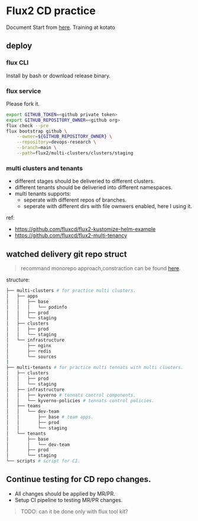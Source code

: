 Flux2 CD practice
===

Document Start from [here](https://fluxcd.io/docs/get-started/).
Training at kotato

## deploy

### flux CLI

Install by bash or download release binary.

### flux service

Please fork it.

```bash
export GITHUB_TOKEN=<github private token>
export GITHUB_REPOSITORY_OWNER=<github org>
flux check --pre
flux bootstrap github \
    --owner=${GITHUB_REPOSITORY_OWNER} \
    --repository=devops-research \
    --branch=main \
    --path=flux2/multi-clusters/clusters/staging
```

### multi clusters and tenants

- different stages should be deliveried to different clusters.
- different tenants should be deliveried into different namespaces.
- multi tenants supports:
  - seperate with different repos of branches.
  - seperate with different dirs with file ownwers enabled, here I using it.

ref: 
- https://github.com/fluxcd/flux2-kustomize-helm-example
- https://github.com/fluxcd/flux2-multi-tenancy

## watched delivery git repo struct

> recommand monorepo approach,constraction can be found [here](https://fluxcd.io/docs/guides/repository-structure/#delivery-management).

structure:
```bash
├── multi-clusters # for practice multi clusters.
│   ├── apps
│   │   ├── base
│   │   │   └── podinfo
│   │   ├── prod
│   │   └── staging
│   ├── clusters
│   │   ├── prod
│   │   └── staging
│   └── infrastructure
│       ├── nginx
│       ├── redis
│       └── sources
|
├── multi-tenants # for practice multi tennats with multi clusters.
│   ├── clusters
│   │   ├── prod
│   │   └── staging
│   ├── infrastructure
│   │   ├── kyverno # tennats control components.
│   │   └── kyverno-policies # tennats control policies.
│   ├── teams
│   │   └── dev-team
│   │       ├── base # team apps.
│   │       ├── prod
│   │       └── staging
│   └── tenants
│       ├── base
│       │   └── dev-team
│       ├── prod
│       └── staging
└── scripts # script for CI.
```

## Continue testing for CD repo changes.

- All changes should be applied by MR/PR.
- Setup CI pipeline to testing MR/PR changes.

> TODO: can it be done only with flux tool kit?